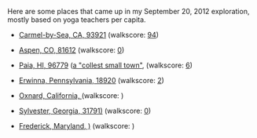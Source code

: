 Here are some places that came up in my September 20, 2012 exploration, mostly
based on yoga teachers per capita.

* [Carmel-by-Sea, CA, 93921](http://en.wikipedia.org/wiki/Carmel-by-the-Sea,_California)
    (walkscore: [94](http://www.walkscore.com/score/93921))
* [Aspen, CO, 81612](http://en.wikipedia.org/wiki/Aspen,_Colorado)
    (walkscore: [0](http://www.walkscore.com/score/81611))

* [Paia, HI, 96779](http://en.wikipedia.org/wiki/Paia,_Hawaii)
    ([a "collest small town"](http://www.budgettravel.com/feature/10-coolest-small-towns-hawaii,5098/),
    (walkscore: [6](http://www.walkscore.com/score/96779))

* [Erwinna, Pennsylvania, 18920](http://en.wikipedia.org/wiki/Erwinna,_Pennsylvania)
    (walkscore: [2](http://www.walkscore.com/score/18920))
* [Oxnard, California, ](http://en.wikipedia.org/wiki/Oxnard,_California)
    (walkscore: [](http://www.walkscore.com/score/))
* [Sylvester, Georgia, 31791)](http://en.wikipedia.org/wiki/Sylvester,_Georgia)
    (walkscore: [0](http://www.walkscore.com/score/31791))
* [Frederick, Maryland, )](http://en.wikipedia.org/wiki/Frederick,_Maryland)
    (walkscore: [](http://www.walkscore.com/score/))
